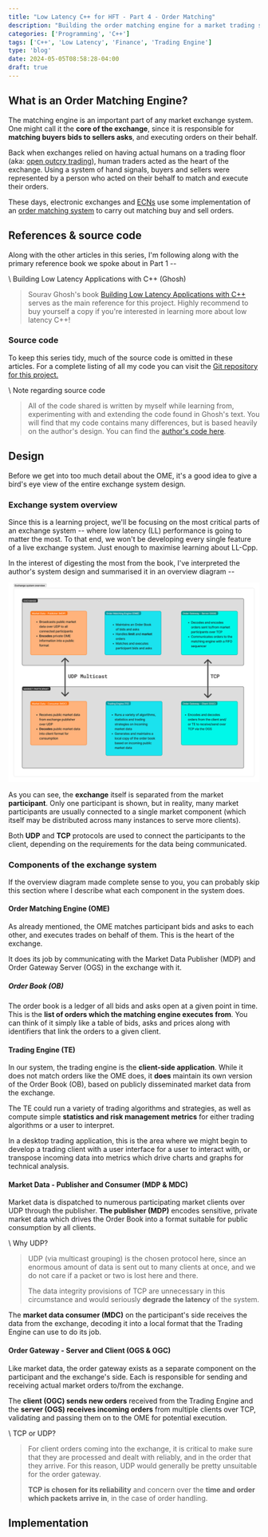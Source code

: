 ```yaml
---
title: "Low Latency C++ for HFT - Part 4 - Order Matching"
description: "Building the order matching engine for a market trading system"
categories: ['Programming', 'C++']
tags: ['C++', 'Low Latency', 'Finance', 'Trading Engine']
type: 'blog'
date: 2024-05-05T08:58:28-04:00
draft: true
---
```


## What is an Order Matching Engine?

The matching engine is an important part of any market exchange system. One might call it the **core of the exchange**, since it is responsible for **matching buyers bids to sellers asks**, and executing orders on their behalf.

Back when exchanges relied on having actual humans on a trading floor (aka: [open outcry trading](https://en.wikipedia.org/wiki/Open_outcry)), human traders acted as the heart of the exchange. Using a system of hand signals, buyers and sellers were represented by a person who acted on their behalf to match and execute their orders.

These days, electronic exchanges and [ECNs](https://en.wikipedia.org/wiki/Electronic_communication_network) use some implementation of an [order matching system](https://en.wikipedia.org/wiki/Order_matching_system) to carry out matching buy and sell orders.

## References & source code

Along with the other articles in this series, I'm following along with the primary reference book we spoke about in Part 1 --

\ Building Low Latency Applications with C++ (Ghosh)
> Sourav Ghosh's book [Building Low Latency Applications with C++](https://www.packtpub.com/product/building-low-latency-applications-with-c/9781837639359) serves as the main reference for this project. Highly recommend to buy yourself a copy if you're interested in learning more about low latency C++!

### Source code

To keep this series tidy, much of the source code is omitted in these articles. For a complete listing of all my code you can visit the [Git repository for this project.](https://github.com/stacygaudreau/nitek)

\ Note regarding source code
> All of the code shared is written by myself while learning from, experimenting with and extending the code found in Ghosh's text. You will find that my code contains many differences, but is based heavily on the author's design. You can find the [author's code here](https://github.com/PacktPublishing/Building-Low-Latency-Applications-with-CPP). 

## Design

Before we get into too much detail about the OME, it's a good idea to give a bird's eye view of the entire exchange system design.

### Exchange system overview

Since this is a learning project, we'll be focusing on the most critical parts of an exchange system -- where low latency (LL) performance is going to matter the most. To that end, we won't be developing every single feature of a live exchange system. Just enough to maximise learning about LL-Cpp.

In the interest of digesting the most from the book, I've interpreted the author's system design and summarised it in an overview diagram --

![Overview diagram of exchange system](./images/exchange-overview.png 'My interpretation of the exchange system design')

As you can see, the **exchange** itself is separated from the market **participant**. Only one participant is shown, but in reality, many market participants are usually connected to a single market component (which itself may be distributed across many instances to serve more clients).

Both **UDP** and **TCP** protocols are used to connect the participants to the client, depending on the requirements for the data being communicated.

### Components of the exchange system

If the overview diagram made complete sense to you, you can probably skip this section where I describe what each component in the system does.

#### Order Matching Engine (OME)

As already mentioned, the OME matches participant bids and asks to each other, and executes trades on behalf of them. This is the heart of the exchange.

It does its job by communicating with the Market Data Publisher (MDP) and Order Gateway Server (OGS) in the exchange with it. 

##### Order Book (OB)

The order book is a ledger of all bids and asks open at a given point in time. This is the **list of orders which the matching engine executes from**. You can think of it simply like a table of bids, asks and prices along with identifiers that link the orders to a given client.

#### Trading Engine (TE)

In our system, the trading engine is the **client-side application**. While it does not match orders like the OME does, it **does** maintain its own version of the Order Book (OB), based on publicly disseminated market data from the exchange.

The TE could run a variety of trading algorithms and strategies, as well as compute simple **statistics and risk management metrics** for either trading algorithms or a user to interpret.

In a desktop trading application, this is the area where we might begin to develop a trading client with a user interface for a user to interact with, or transpose incoming data into metrics which drive charts and graphs for technical analysis.

#### Market Data - Publisher and Consumer (MDP & MDC)

Market data is dispatched to numerous participating market clients over UDP through the publisher. **The publisher (MDP)** encodes sensitive, private market data which drives the Order Book into a format suitable for public consumption by all clients. 

\ Why UDP?
> UDP (via multicast grouping) is the chosen protocol here, since an enormous amount of data is sent out to many clients at once, and we do not care if a packet or two is lost here and there. 
> 
> The data integrity provisions of TCP are unnecessary in this circumstance and would seriously **degrade the latency** of the system.

The **market data consumer (MDC)** on the participant's side receives the data from the exchange, decoding it into a local format that the Trading Engine can use to do its job. 

#### Order Gateway - Server and Client (OGS & OGC)

Like market data, the order gateway exists as a separate component on the participant and the exchange's side. Each is responsible for sending and receiving actual market orders to/from the exchange.

The **client (OGC) sends new orders** received from the Trading Engine and the **server (OGS) receives incoming orders** from multiple clients over TCP, validating and passing them on to the OME for potential execution.

\ TCP or UDP?
> For client orders coming into the exchange, it is critical to make sure that they are processed and dealt with reliably, and in the order that they arrive. For this reason, UDP would generally be pretty unsuitable for the order gateway.
>
> **TCP is chosen for its reliability** and concern over the **time and order which packets arrive in**, in the case of order handling.


## Implementation
